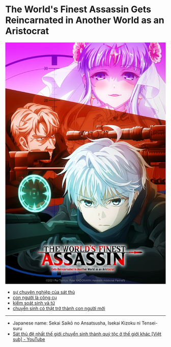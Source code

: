 # The World's Finest Assassin Gets Reincarnated in Another World as an Aristocrat

![](The%20World's%20Finest%20Assassin%20Gets%20Reincarnated%20in%20Another%20World%20as%20an%20Aristocrat%20poster.png)

- [sự chuyên nghiệp của sát thủ](sự%20chuyên%20nghiệp%20của%20sát%20thủ.md)
- [con người là công cụ](con%20người%20là%20công%20cụ.md)
- [kiểm soát sinh và tử](kiểm%20soát%20sinh%20và%20tử.md)
- [chuyển sinh có thật trở thành con người mới](chuyển%20sinh%20có%20thật%20trở%20thành%20con%20người%20mới.md)

---

- Japanese name: Sekai Saikō no Ansatsusha, Isekai Kizoku ni Tensei-suru
- [Sát thủ đệ nhất thế giới chuyển sinh thành quý tộc ở thế giới khác [Việt sub] - YouTube](https://www.youtube.com/playlist?list=PLdM751AKK4aNZKavYFk3uWT7Sg1CqHp4q)